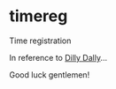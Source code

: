 # timereg
Time registration

In reference to [Dilly Dally](http://code.praqma.com/dilly-dally/)...

Good luck gentlemen!
